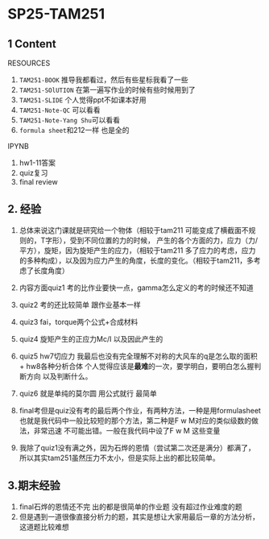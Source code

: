 # SP25-TAM251


## 1 Content


RESOURCES
1. `TAM251-BOOK` 推导我都看过，然后有些星标我看了一些
2. `TAM251-SOlUTION` 在第一遍写作业的时候有些时候用到了
3. `TAM251-SLIDE`  个人觉得ppt不如课本好用
4. `TAM251-Note-QC` 可以看看
5. `TAM251-Note-Yang Shu`可以看看
6. `formula sheet`和212一样 也是全的



IPYNB
1. hw1-11答案 
2. quiz复习
3. final review

## 2. 经验
1. 总体来说这门课就是研究给一个物体（相较于tam211 可能变成了横截面不规则的，T字形），受到不同位置的力的时候， 产生的各个方面的力，应力（力/平方），旋矩，因为旋矩产生的应力，（相较于tam211 多了应力的考虑，应力的多种构成），以及因为应力产生的角度，长度的变化。（相较于tam211，多考虑了长度角度）

2. 内容方面quiz1 考的比作业要快一点，gamma怎么定义的考的时候还不知道
3. quiz2 考的还比较简单 跟作业基本一样
4. quiz3 fai，torque两个公式+合成材料
5. quiz4 旋矩产生的正应力Mc/I 以及因此产生的
6. quiz5 hw7切应力 我最后也没有完全理解不对称的大风车的q是怎么取的面积     +   hw8各种分析合体 个人觉得应该是**最难**的一次，要学明白，要明白怎么握判断方向 以及判断什么。
7. quiz6 就是单纯的莫尔圆 用公式就行 最简单
8. final考但是quiz没有考的最后两个作业，有两种方法，一种是用formulasheet 也就是我代码中一般比较短的那个方法，第二种是F w M对应的类似级数的做法，非常迅速 不可能出错。一般在我代码中设了F w M 这些变量

9. 我除了quiz1没有满之外，因为石烨的恩情（尝试第二次还是满分）都满了，所以其实tam251虽然压力不太小，但是实际上出的都比较简单。



## 3.期末经验
1. final石烨的恩情还不完  出的都是很简单的作业题 没有超过作业难度的题
2. 但是遇到一道很像直接分析力的题，其实是想让大家用最后一章的方法分析，这道题比较难想






